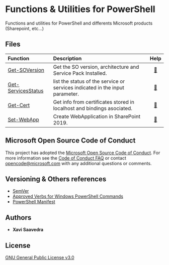 # Functions & Utilities for PowerShell

Functions and utilities for PowerShell and differents Microsoft products (Sharepoint, etc...)

## Files

| Function | Description | Help |
| :--- | :--- | :---: | 
| [Get-SOVersion](Get-SOVersion/Get-SOVersion.ps1) | Get the SO version, architecture and Service Pack Installed. | [:book:](Get-SOVersion/README.md) |
| [Get-ServicesStatus](Get-ServicesStatus/Get-ServicesStatus.ps1) |  list the status of the service or services indicated in the input parameter. | [:book:](Get-ServicesStatus/README.md) |
| [Get-Cert](Get-Cert/get-cert.ps1) | Get info from certificates stored in localhost and bindings asociated. | [:book:](Get-Cert/README.md) |
| [Set-WebApp](Set-WebApplication/Set-WebApp.ps1) | Create WebApplication in SharePoint 2019. | [:book:](Set-WebApplication/README.md) |
## Microsoft Open Source Code of Conduct

This project has adopted the [Microsoft Open Source Code of Conduct](https://opensource.microsoft.com/codeofconduct/). For more information see the [Code of Conduct FAQ](https://opensource.microsoft.com/codeofconduct/faq/) or contact opencode@microsoft.com with any additional questions or comments.

## Versioning & Others references

* [SemVer](http://semver.org/)
* [Approved Verbs for Windows PowerShell Commands](https://msdn.microsoft.com/en-us/library/ms714428(v=vs.85).aspx) 
* [PowerShell Manifest](https://msdn.microsoft.com/en-us/library/dd878337(v=vs.85).aspx)

## Authors

* **Xavi Saavedra** 

## License

[GNU General Public License v3.0](LICENSE)



